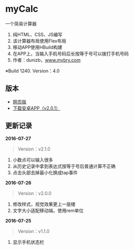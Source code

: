 # myCalc
一个简易计算器

1. 纯HTML、CSS、JS编写
2. 该计算器布局使用Flex布局
3. 移动APP使用HBuild构建
4. 在APP上，当输入手机号码后长按等于号可以拨打手机号码
5. 作者：dunizb，www.mybry.com

※Build 1240. Version：4.0

## 版本
+ [网页版](http://www.mybry.com/demo/javascript/%E7%AE%80%E6%98%93%E7%BD%91%E9%A1%B5%E8%AE%A1%E7%AE%97%E5%99%A8/)
+ [下载安卓APP（v2.0.1）](http://dunizb.b0.upaiyun.com/demo/app/myCalc-2.1.0.apk)

## 更新记录
**2016-07-27**
> Version：v2.1.0
1. 小数点可以输入很多
2. 从历史记录中拿到表达式按等于号后普通计算不正确
3. 点击头部去掉最小化换成tap事件


**2016-07-26**
> Version：v2.0.0
1. 修改样式，视觉效果更上一层楼
2. 文字大小适配移动端，使用rem单位

**2016-07-25**
> Version：v1.1.0 
1. 显示手机状态栏